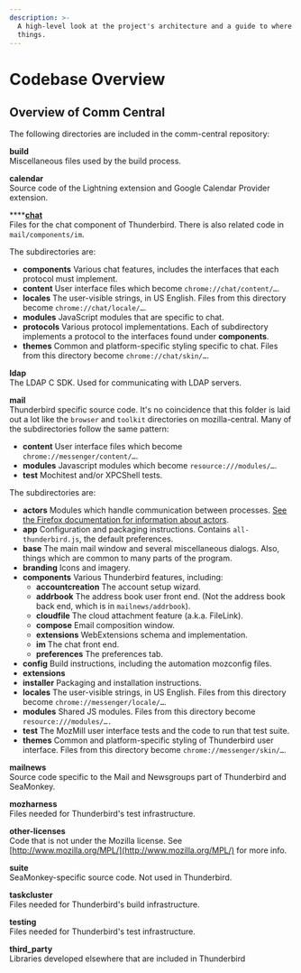 ```yaml
---
description: >-
  A high-level look at the project's architecture and a guide to where to find
  things.
---
```


# Codebase Overview

## Overview of Comm Central

The following directories are included in the comm-central repository:

**build**  
Miscellaneous files used by the build process.

**calendar**  
Source code of the Lightning extension and Google Calendar Provider extension.

\*\*\*\*[**chat**](chat/)  
Files for the chat component of Thunderbird. There is also related code in `mail/components/im`.

The subdirectories are:

* **components** Various chat features, includes the interfaces that each protocol must implement.
* **content** User interface files which become `chrome://chat/content/…`.
* **locales** The user-visible strings, in US English. Files from this directory become `chrome://chat/locale/…`.
* **modules** JavaScript modules that are specific to chat.
* **protocols** Various protocol implementations. Each of subdirectory implements a protocol to the interfaces found under **components**.
* **themes** Common and platform-specific styling specific to chat. Files from this directory become `chrome://chat/skin/…`.

**ldap**  
The LDAP C SDK. Used for communicating with LDAP servers.

**mail**  
Thunderbird specific source code. It's no coincidence that this folder is laid out a lot like the `browser` and `toolkit` directories on mozilla-central. Many of the subdirectories follow the same pattern:

* **content** User interface files which become `chrome://messenger/content/…`.
* **modules** Javascript modules which become `resource:///modules/…`.
* **test** Mochitest and/or XPCShell tests.

The subdirectories are:

* **actors** Modules which handle communication between processes. [See the Firefox documentation for information about actors](https://firefox-source-docs.mozilla.org/dom/ipc/jsactors.html).
* **app** Configuration and packaging instructions. Contains `all-thunderbird.js`, the default preferences.
* **base** The main mail window and several miscellaneous dialogs. Also, things which are common to many parts of the program.
* **branding** Icons and imagery.
* **components** Various Thunderbird features, including:
  * **accountcreation** The account setup wizard.
  * **addrbook** The address book user front end. \(Not the address book back end, which is in `mailnews/addrbook`\).
  * **cloudfile** The cloud attachment feature \(a.k.a. FileLink\).
  * **compose** Email composition window.
  * **extensions** WebExtensions schema and implementation.
  * **im** The chat front end.
  * **preferences** The preferences tab.
* **config** Build instructions, including the automation mozconfig files.
* **extensions**
* **installer** Packaging and installation instructions.
* **locales** The user-visible strings, in US English. Files from this directory become `chrome://messenger/locale/…`.
* **modules** Shared JS modules. Files from this directory become `resource:///modules/….`
* **test** The MozMill user interface tests and the code to run that test suite.
* **themes** Common and platform-specific styling of Thunderbird user interface. Files from this directory become `chrome://messenger/skin/…`.

**mailnews**  
Source code specific to the Mail and Newsgroups part of Thunderbird and SeaMonkey.

**mozharness**  
Files needed for Thunderbird's test infrastructure.

**other-licenses**  
Code that is not under the Mozilla license. See [http://www.mozilla.org/MPL/](http://www.mozilla.org/MPL/) for more info.

**suite**  
SeaMonkey-specific source code. Not used in Thunderbird.

**taskcluster**  
Files needed for Thunderbird's build infrastructure.

**testing**  
Files needed for Thunderbird's test infrastructure.

**third\_party**  
Libraries developed elsewhere that are included in Thunderbird

